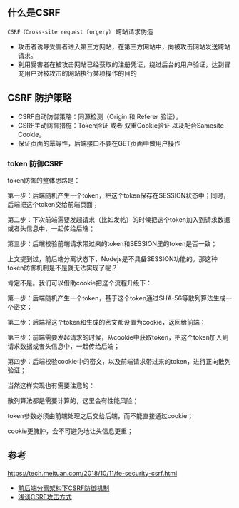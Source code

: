 
## 什么是CSRF

`CSRF（Cross-site request forgery）` 跨站请求伪造

* 攻击者诱导受害者进入第三方网站，在第三方网站中，向被攻击网站发送跨站请求。
* 利用受害者在被攻击网站已经获取的注册凭证，绕过后台的用户验证，达到冒充用户对被攻击的网站执行某项操作的目的

## CSRF 防护策略

* CSRF自动防御策略：同源检测（Origin 和 Referer 验证）。
* CSRF主动防御措施：Token验证 或者 双重Cookie验证 以及配合Samesite Cookie。
* 保证页面的幂等性，后端接口不要在GET页面中做用户操作


### token 防御CSRF

token防御的整体思路是：

第一步：后端随机产生一个token，把这个token保存在SESSION状态中；同时，后端把这个token交给前端页面；

第二步：下次前端需要发起请求（比如发帖）的时候把这个token加入到请求数据或者头信息中，一起传给后端；

第三步：后端校验前端请求带过来的token和SESSION里的token是否一致；

上文提到过，前后端分离状态下，Nodejs是不具备SESSION功能的。那这种token防御机制是不是就无法实现了呢？

肯定不是。我们可以借助cookie把这个流程升级下：

第一步：后端随机产生一个token，基于这个token通过SHA-56等散列算法生成一个密文；

第二步：后端将这个token和生成的密文都设置为cookie，返回给前端；

第三步：前端需要发起请求的时候，从cookie中获取token，把这个token加入到请求数据或者头信息中，一起传给后端；

第四步：后端校验cookie中的密文，以及前端请求带过来的token，进行正向散列验证；

当然这样实现也有需要注意的：

散列算法都是需要计算的，这里会有性能风险；

token参数必须由前端处理之后交给后端，而不能直接通过cookie；

cookie更臃肿，会不可避免地让头信息更重；


## 参考

https://tech.meituan.com/2018/10/11/fe-security-csrf.html

* [前后端分离架构下CSRF防御机制](https://segmentfault.com/a/1190000006944760)
* [浅谈CSRF攻击方式](https://www.cnblogs.com/hyddd/archive/2009/04/09/1432744.html)